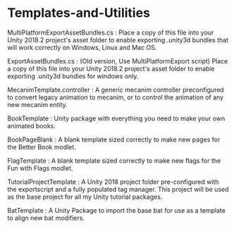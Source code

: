 # Templates-and-Utilities

MultiPlatformExportAssetBundles.cs : Place a copy of this file into your Unity 2018.2 project's asset folder to enable exporting .unity3d bundles that will work correctly on Windows, Linux and Mac OS. 

ExportAssetBundles.cs : (Old version, Use MultiPlatformExport script) Place a copy of this file into your Unity 2018.2 project's asset folder to enable exporting .unity3d bundles for windows only.

MecanimTemplate.controller : A generic mecanim controller preconfigured to convert legacy animation to mecanim, or to control the animation of any new mecanim entity.  

BookTemplate : Unity package with everything you need to make your own animated books.

BookPageBlank : A blank template sized correctly to make new pages for the Better Book modlet.

FlagTemplate : A blank template sized correctly to make new flags for the Fun with Flags modlet.

TutorialProjectTemplate : A Unity 2018 project folder pre-configured with the exportscript and a fully populated tag manager.  This project will be used as the base project for all my Unity tutorial packages.

BatTemplate : A Unity Package to import the base bat for use as a template to align new bat modifiers.
